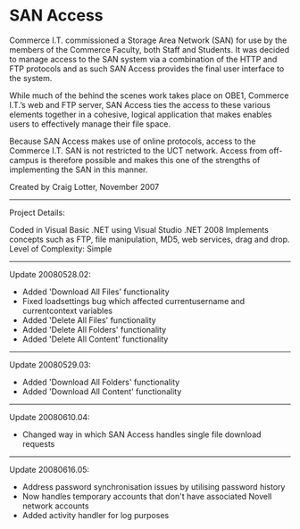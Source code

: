 # SAN Access

Commerce I.T. commissioned a Storage Area Network (SAN) for use by the members of the Commerce Faculty, both Staff and Students. It was decided to manage access to the SAN system via a combination of the HTTP and FTP protocols and as such SAN Access provides the final user interface to the system. 

While much of the behind the scenes work takes place on OBE1, Commerce I.T.’s web and FTP server, SAN Access ties the access to these various elements together in a cohesive, logical application that makes enables users to effectively manage their file space.

Because SAN Access makes use of online protocols, access to the Commerce I.T. SAN is not restricted to the UCT network. Access from off-campus is therefore possible and makes this one of the strengths of implementing the SAN in this manner.

Created by Craig Lotter, November 2007

*********************************

Project Details:

Coded in Visual Basic .NET using Visual Studio .NET 2008
Implements concepts such as FTP, file manipulation, MD5, web services, drag and drop.
Level of Complexity: Simple

*********************************

Update 20080528.02:

- Added 'Download All Files' functionality
- Fixed loadsettings bug which affected currentusername and currentcontext variables
- Added 'Delete All Files' functionality
- Added 'Delete All Folders' functionality
- Added 'Delete All Content' functionality

*********************************

Update 20080529.03:

- Added 'Download All Folders' functionality
- Added 'Download All Content' functionality

*********************************

Update 20080610.04:

- Changed way in which SAN Access handles single file download requests

*********************************

Update 20080616.05:

- Address password synchronisation issues by utilising password history
- Now handles temporary accounts that don't have associated Novell network accounts
- Added activity handler for log purposes
